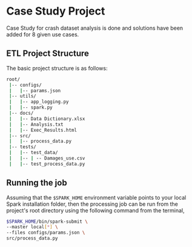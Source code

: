 # Case Study Project

Case Study for crash dataset analysis is done and solutions have been added for 8 given use cases.

## ETL Project Structure

The basic project structure is as follows:

```bash
root/
 |-- configs/
 |   |-- params.json
 |-- utils/
 |   |-- app_logging.py
 |   |-- spark.py
 |-- docs/
 |   |-- Data Dictionary.xlsx
 |   |-- Analysis.txt
 |   |-- Exec_Results.html
 |-- src/
 |   |-- process_data.py
 |-- tests/
 |   |-- test_data/
 |   |-- | -- Damages_use.csv
 |   |-- test_process_data.py
```


## Running the job

Assuming that the `$SPARK_HOME` environment variable points to your local Spark installation folder, then the processing job can be run from the project's root directory using the following command from the terminal,

```bash
$SPARK_HOME/bin/spark-submit \
--master local[*] \
--files configs/params.json \
src/process_data.py
```
